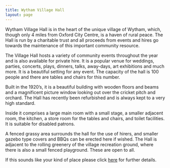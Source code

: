 ```yaml
---
title: Wytham Village Hall
layout: page
---
```


Wytham Village Hall is in the heart of the unique village of Wytham, which, though only 4 miles from
Oxford City Centre, is a haven of rural peace.  The Hall is run by a charitable trust and all
proceeds from events and hires go towards the maintenance of this important community resource.

The Village Hall hosts a variety of community events throughout the year and is also available for
private hire.  It is a popular venue for weddings, parties, concerts, plays, dinners, talks,
away-days, art exhibitions and much more.  It is a beautiful setting for any event.  The capacity
of the hall is 100 people and there are tables and chairs for this number.

Built in the 1920’s, it is a beautiful building with wooden floors and beams and a magnificent
picture window looking out over the cricket pitch and orchard.  The Hall has recently been
refurbished and is always kept to a very high standard.  

Inside it comprises a large main room with a small stage, a smaller adjacent room, the kitchen, a
store room for the tables and chairs, and toilet facilities.  It is suitable for disabled patrons.  

A fenced grassy area surrounds the hall for the use of hirers, and smaller gazebo type covers and
BBQs can be erected here if wished.  The Hall is adjacent to the rolling greenery of the village
recreation ground, where there is also a small fenced playground.  These are open to all.    

If this sounds like your kind of place please click [here](about) for further details.


